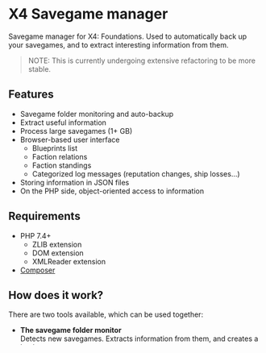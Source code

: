 # X4 Savegame manager

Savegame manager for X4: Foundations. Used to automatically back up your savegames,
and to extract interesting information from them.

> NOTE: This is currently undergoing extensive refactoring
> to be more stable. 

## Features

- Savegame folder monitoring and auto-backup
- Extract useful information
- Process large savegames (1+ GB)
- Browser-based user interface
  - Blueprints list
  - Faction relations
  - Faction standings 
  - Categorized log messages (reputation changes, ship losses...)
- Storing information in JSON files
- On the PHP side, object-oriented access to information

## Requirements

- PHP 7.4+
  - ZLIB extension
  - DOM extension
  - XMLReader extension
- [Composer](https://getcomposer.org)


## How does it work?

There are two tools available, which can be used together:

- **The savegame folder monitor**   
  Detects new savegames. Extracts information from them,
  and creates a backup.
- **The manager UI**  
  Displays all savegames and available backups. Allows 
  easy access to all information about each save.

## Installing

1. Clone the repository somewhere.
2. Run `composer install`
3. Rename `config.dist.php` to `config.php`
4. Edit `config.php` to adjust the settings

## Quick start

1. Open a terminal in the project's `bin` folder.
2. Execute `./run-ui`.
3. You should see a message that the server is running.
4. Note the server URL shown.
5. Open a web browser, and go to the URL.

You should now see the manager UI and a list of savegames. 
The usage should be pretty self-explanatory from here - most
UI elements will have tooltips to explain their function.

## Advanced usage

### Running the savegame monitor

The monitor runs in the background, and **observes the X4 savegame folder**.
When a new savegame is written to disk, it is **automatically unpacked and
backed up** to the storage folder to access its information in the UI.

This tool is especially useful if you leave the game running unattended. If
something bad happens ingame, it is easy to go back to a previous save - not
limited to the amount of autosaves the game has.

Simply open a terminal in the project's `bin` folder, and start the monitor with:

```shell
./run-monitor
```

The monitor will periodically display a status message in the terminal to
explain what it's doing. If a new savegame is detected, it will say so
and unpack it as well as create a backup.

If you leave your game running unattended with autosave on, each new
autosave will automatically be processed as well.

## The technology corner

After trying a number of technologies to parse the game's large XML 
files (1+ GB), I eventually settled on a mix of tools to access the 
relevant information. The result is a multi-tiered parsing process:

### 1) Extract XML fragments

Using PHP's [XMLReader][], all the interesting parts of the XML are
extracted, and saved as separate XML files. This works well because
the XMLReader does not load the whole file into memory. The save parser
also skips as many parts as possible of the XML that is not used.

### 2) Parse XML fragments

Now that the XML file sizes are manageable, they are read using
PHP's [DOMDocument][] to access their information. To make the data
easier to work with, all types (ships, stations, npcs) are collected
in global collections (see the [collection classes][]).

All this data is stored in prettified JSON files for easy access.

### 3) Data processing and analysis

Once all the data has been collected, the [data processing classes][]
can use this to generate additional, specialized reports that also
get saved as JSON data files.


[XMLReader]:https://www.php.net/manual/en/book.xmlreader.php
[DOMDocument]:https://www.php.net/manual/en/class.domdocument.php
[fragment parser classes]:https://github.com/Mistralys/x4-savegame-parser/tree/main/src/X4/SaveViewer/Parser/Fragment
[collection classes]:https://github.com/Mistralys/x4-savegame-parser/tree/main/src/X4/SaveViewer/Parser/Collections
[data processing classes]:https://github.com/Mistralys/x4-savegame-parser/tree/main/src/X4/SaveViewer/Parser/DataProcessing
